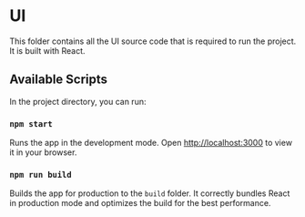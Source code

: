 # UI

This folder contains all the UI source code that is required to run the project. It is built with React.

## Available Scripts

In the project directory, you can run:

### `npm start`

Runs the app in the development mode. Open [http://localhost:3000](http://localhost:3000) to view it in your browser.

### `npm run build`

Builds the app for production to the `build` folder. It correctly bundles React in production mode and optimizes the build for the best performance.
